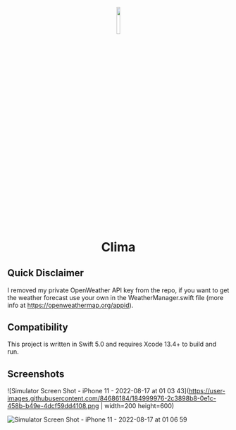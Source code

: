 <p align="center"><img width=12.5% src="https://user-images.githubusercontent.com/84686184/184995362-e1b8fbbe-15f5-4351-8204-8f6c0abdd1d8.png"></p>
<h1 align="center">Clima</h1>

## Quick Disclaimer

I removed my private OpenWeather API key from the repo, if you want to get the weather forecast use your own in the WeatherManager.swift file (more info at https://openweathermap.org/appid).

## Compatibility

This project is written in Swift 5.0 and requires Xcode 13.4+ to build and run.

## Screenshots

![Simulator Screen Shot - iPhone 11 - 2022-08-17 at 01 03 43](https://user-images.githubusercontent.com/84686184/184999976-2c3898b8-0e1c-458b-b49e-4dcf59dd4108.png | width=200 height=600)

![Simulator Screen Shot - iPhone 11 - 2022-08-17 at 01 06 59](https://user-images.githubusercontent.com/84686184/185000296-096d54c4-81aa-4023-82a0-1b7e5490176b.png)


